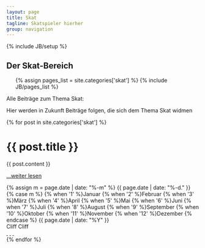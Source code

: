 ```yaml
---
layout: page
title: Skat
tagline: Skatspieler hierher
group: navigation
---
```

{% include JB/setup %}

<div class="col-md-12">
  <div class="category-header">
    <h2>Der Skat-Bereich</h2>
    <ul class="tag_box inline">
      {% assign pages_list = site.categories['skat'] %}
      {% include JB/pages_list %}
    </ul>
  </div>

  <p>Alle Beiträge zum Thema Skat:</p>
</div>

<div class="posts col-md-12">
  <p>Hier werden in Zukunft Beiträge folgen, die sich dem Thema Skat widmen</p>
  {% for post in site.categories['skat'] %}
    <div class="article row">
      <div class="page-header col-md-12">
        <h1>{{ post.title }}</h1>
      </div>
      <div class="main col-md-8">
        {{ post.content }}
        <p><a href="{{ BASE_PATH }}{{ post.url }}">…weiter lesen</a></p>
      </div>
      <div class="col-md-4">
        <div class="col-md-12 meta-tag">
          <span class="date">
            <!-- Whitespace added for readability -->
            {% assign m = page.date | date: "%-m" %}
            {{ page.date | date: "%-d." }}
            {% case m %}
              {% when '1' %}Januar
              {% when '2' %}Februar
              {% when '3' %}M&auml;rz
              {% when '4' %}April
              {% when '5' %}Mai
              {% when '6' %}Juni
              {% when '7' %}Juli
              {% when '8' %}August
              {% when '9' %}September
              {% when '10' %}Oktober
              {% when '11' %}November
              {% when '12' %}Dezember
            {% endcase %}
            {{ page.date | date: "%Y" }}
          </span><br />
          <span>Cliff</span>
          <span>Cliff</span>
          <div class="social-media">
            <a href="#" class="fa fa-google-plus">&nbsp;</a>
            <a href="#" class="fa fa-facebook-square">&nbsp;</a>
            <a href="#" class="fa fa-twitter">&nbsp;</a>
          </div>
        </div>
      </div>
    </div>
  {% endfor %}
</div>
